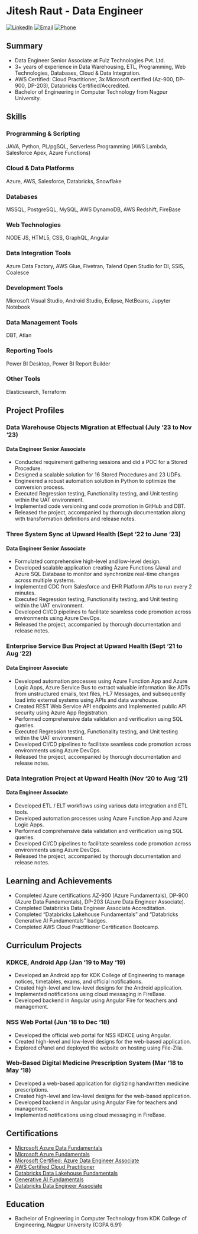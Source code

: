 # Jitesh Raut - Data Engineer

[![LinkedIn](https://img.shields.io/badge/LinkedIn-Connect-blue)]([https://www.linkedin.com/in/jitesh-raut/](https://www.linkedin.com/in/jiteshraut/))
[![Email](https://img.shields.io/badge/Email-Contact-red)](mailto:jiteshraut@outlook.com)
[![Phone](https://img.shields.io/badge/Phone-Call-brightgreen)](tel:+918806568817)

## Summary

- Data Engineer Senior Associate at Fulz Technologies Pvt. Ltd.
- 3+ years of experience in Data Warehousing, ETL, Programming, Web Technologies, Databases, Cloud & Data Integration.
- AWS Certified: Cloud Practitioner, 3x Microsoft certified (Az-900, DP-900, DP-203), Databricks Certified/Accredited.
- Bachelor of Engineering in Computer Technology from Nagpur University.

## Skills

### Programming & Scripting
JAVA, Python, PL/pgSQL, Serverless Programming (AWS Lambda, Salesforce Apex, Azure Functions)

### Cloud & Data Platforms
Azure, AWS, Salesforce, Databricks, Snowflake

### Databases
MSSQL, PostgreSQL, MySQL, AWS DynamoDB, AWS Redshift, FireBase

### Web Technologies
NODE JS, HTML5, CSS, GraphQL, Angular

### Data Integration Tools
Azure Data Factory, AWS Glue, Fivetran, Talend Open Studio for DI, SSIS, Coalesce

### Development Tools
Microsoft Visual Studio, Android Studio, Eclipse, NetBeans, Jupyter Notebook

### Data Management Tools
DBT, Atlan

### Reporting Tools
Power BI Desktop, Power BI Report Builder

### Other Tools
Elasticsearch, Terraform

## Project Profiles

### Data Warehouse Objects Migration at Effectual (July ‘23 to Nov ‘23)

#### Data Engineer Senior Associate

- Conducted requirement gathering sessions and did a POC for a Stored Procedure.
- Designed a scalable solution for 16 Stored Procedures and 23 UDFs.
- Engineered a robust automation solution in Python to optimize the conversion process.
- Executed Regression testing, Functionality testing, and Unit testing within the UAT environment.
- Implemented code versioning and code promotion in GitHub and DBT.
- Released the project, accompanied by thorough documentation along with transformation definitions and release notes.

### Three System Sync at Upward Health (Sept ‘22 to June ‘23)

#### Data Engineer Senior Associate

- Formulated comprehensive high-level and low-level design.
- Developed scalable application creating Azure Functions (Java) and Azure SQL Database to monitor and synchronize real-time changes across multiple systems.
- Implemented CDC from Salesforce and EHR Platform APIs to run every 2 minutes.
- Executed Regression testing, Functionality testing, and Unit testing within the UAT environment.
- Developed CI/CD pipelines to facilitate seamless code promotion across environments using Azure DevOps.
- Released the project, accompanied by thorough documentation and release notes.

### Enterprise Service Bus Project at Upward Health (Sept ‘21 to Aug ‘22)

#### Data Engineer Associate

- Developed automation processes using Azure Function App and Azure Logic Apps, Azure Service Bus to extract valuable information like ADTs from unstructured emails, text files, HL7 Messages, and subsequently load into external systems using APIs and data warehouse.
- Created REST Web Service API endpoints and Implemented public API security using Azure App Registration.
- Performed comprehensive data validation and verification using SQL queries.
- Executed Regression testing, Functionality testing, and Unit testing within the UAT environment.
- Developed CI/CD pipelines to facilitate seamless code promotion across environments using Azure DevOps.
- Released the project, accompanied by thorough documentation and release notes.

### Data Integration Project at Upward Health (Nov ‘20 to Aug ‘21)

#### Data Engineer Associate

- Developed ETL / ELT workflows using various data integration and ETL tools.
- Developed automation processes using Azure Function App and Azure Logic Apps.
- Performed comprehensive data validation and verification using SQL queries.
- Developed CI/CD pipelines to facilitate seamless code promotion across environments using Azure DevOps.
- Released the project, accompanied by thorough documentation and release notes.

## Learning and Achievements

- Completed Azure certifications AZ-900 (Azure Fundamentals), DP-900 (Azure Data Fundamentals), DP-203 (Azure Data Engineer Associate).
- Completed Databricks Data Engineer Associate Accreditation.
- Completed “Databricks Lakehouse Fundamentals” and “Databricks Generative AI Fundamentals” badges.
- Completed AWS Cloud Practitioner Certification Bootcamp.

## Curriculum Projects

### KDKCE, Android App (Jan ‘19 to May ‘19)

- Developed an Android app for KDK College of Engineering to manage notices, timetables, exams, and official notifications.
- Created high-level and low-level designs for the Android application.
- Implemented notifications using cloud messaging in FireBase.
- Developed backend in Angular using Angular Fire for teachers and management.

### NSS Web Portal (Jun ‘18 to Dec ‘18)

- Developed the official web portal for NSS KDKCE using Angular.
- Created high-level and low-level designs for the web-based application.
- Explored cPanel and deployed the website on hosting using File-Zila.

### Web-Based Digital Medicine Prescription System (Mar ‘18 to May ‘18)

- Developed a web-based application for digitizing handwritten medicine prescriptions.
- Created high-level and low-level designs for the web-based application.
- Developed backend in Angular using Angular Fire for teachers and management.
- Implemented notifications using cloud messaging in FireBase.

## Certifications

- [Microsoft Azure Data Fundamentals](https://www.credly.com/badges/29519564-6210-45cd-b57d-bc37420aaa7c)
- [Microsoft Azure Fundamentals](https://www.credly.com/badges/08f92910-92bc-4749-b30e-2bd818a4f60f)
- [Microsoft Certified: Azure Data Engineer Associate](https://www.credly.com/badges/2871d3aa-dfed-4e0a-bac4-de264644cb7d)
- [AWS Certified Cloud Practitioner](https://www.credly.com/badges/224e2327-6039-41c4-89d8-c85275455517)
- [Databricks Data Lakehouse Fundamentals](https://credentials.databricks.com/1828190c-8780-41ee-acd7-cf0181562c91)
- [Generative AI Fundamentals](https://credentials.databricks.com/c58750c1-9dbe-45fb-a8fc-c47a3712787d)
- [Databricks Data Engineer Associate](https://credentials.databricks.com/99047d9d-946a-48a3-b515-051e108b458b)

## Education

- Bachelor of Engineering in Computer Technology from KDK College of Engineering, Nagpur University (CGPA 6.91)
